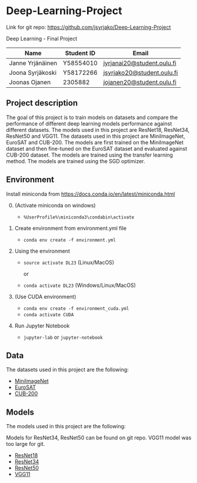 # Deep-Learning-Project

Link for git repo: https://github.com/jsyrjako/Deep-Learning-Project

Deep Learning - Final Project

| Name             | Student ID | Email                      |
| ---------------- | ---------- | -------------------------- |
| Janne Yrjänäinen | Y58554010  | jyrjanai20@student.oulu.fi |
| Joona Syrjäkoski | Y58172266  | jsyrjako20@student.oulu.fi |
| Joonas Ojanen    | 2305882    | jojanen20@student.oulu.fi  |

## Project description

The goal of this project is to train models on datasets and compare the performance of different deep learning models performance against different datasets. The models used in this project are ResNet18, ResNet34, ResNet50 and VGG11. The datasets used in this project are MiniImageNet, EuroSAT and CUB-200. The models are first trained on the MiniImageNet dataset and then fine-tuned on the EuroSAT dataset and evaluated against CUB-200 dataset. The models are trained using the transfer learning method. The models are trained using the SGD optimizer.

## Environment

Install miniconda from https://docs.conda.io/en/latest/miniconda.html

0. (Activate miniconda on windows)

   - `%UserProfile%\miniconda3\condabin\activate`

1. Create environment from environment.yml file

   - `conda env create -f environment.yml`

2. Using the environment

   - `source activate DL23` (Linux/MacOS)

     or

   - `conda activate DL23` (Windows/Linux/MacOS)

3. (Use CUDA environment)

   - `conda env create -f environment_cuda.yml`
   - `conda activate CUDA`

4. Run Jupyter Notebook

   - `jupyter-lab` or `jupyter-notebook`

## Data

The datasets used in this project are the following:

- [MiniImageNet](https://drive.google.com/drive/folders/17a09kkqVivZQFggCw9I_YboJ23tcexNM)
- [EuroSAT](https://github.com/phelber/EuroSAT)
- [CUB-200](https://data.caltech.edu/records/65de6-vp158)

## Models

The models used in this project are the following:

Models for ResNet34, ResNet50 can be found on git repo. VGG11 model was too large for git.

- [ResNet18](https://pytorch.org/vision/main/models/generated/torchvision.models.resnet18.html)
- [ResNet34](https://pytorch.org/vision/main/models/generated/torchvision.models.resnet34.html)
- [ResNet50](https://pytorch.org/vision/main/models/generated/torchvision.models.resnet50.html)
- [VGG11](https://pytorch.org/vision/stable/models/generated/torchvision.models.vgg11.html)

